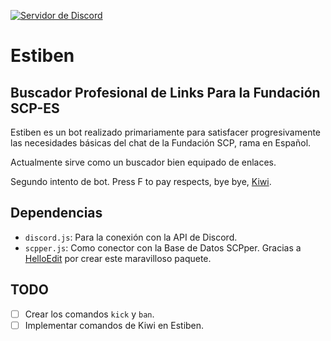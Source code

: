 [![Servidor de Discord](https://img.shields.io/badge/Support-Discord%20Server-blue.svg)](https://discord.gg/feKKpcY)

# Estiben 
## Buscador Profesional de Links Para la Fundación SCP-ES

Estiben es un bot realizado primariamente para satisfacer progresivamente las necesidades básicas del chat de la Fundación SCP, rama en Español.

Actualmente sirve como un buscador bien equipado de enlaces.

Segundo intento de bot. Press F to pay respects, bye bye, [Kiwi](http://github.com/Andres2055/Kiwi-bot).

## Dependencias

- `discord.js`: Para la conexión con la API de Discord. 
- `scpper.js`: Como conector con la Base de Datos SCPper. Gracias a [HelloEdit](https://github.com/HelloEdit) por crear este maravilloso paquete.

## TODO

- [ ] Crear los comandos ``kick`` y ``ban``.
- [ ] Implementar comandos de Kiwi en Estiben.
